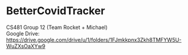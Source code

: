 # BetterCovidTracker
CS481 Group 12 (Team Rocket + Michael)  
Google Drive: https://drive.google.com/drive/u/1/folders/1FJmkkpnx3Zkh8TMFYW5U-WuZXsOaXYw9
